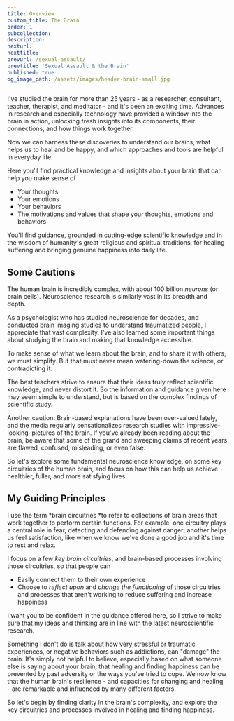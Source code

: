 ```yaml
---
title: Overview
custom_title: The Brain
order: 1
subcollection:
description:
nexturl:
nexttitle:
prevurl: /sexual-assault/
prevtitle: 'Sexual Assault & the Brain'
published: true
og_image_path: /assets/images/header-brain-small.jpg
---
```



I've studied the brain for more than 25 years - as a researcher, consultant, teacher, therapist, and meditator - and it's been an exciting time. Advances in research and especially technology have provided a window into the brain in action, unlocking fresh insights into its components, their connections, and how things work together.

Now we can harness these discoveries to understand our brains, what helps us to heal and be happy, and which approaches and tools are helpful in everyday life.

Here you'll find practical knowledge and insights about your brain that can help you make sense of

* Your thoughts
* Your emotions
* Your behaviors
* The motivations and values that shape your thoughts, emotions and behaviors

You'll find guidance, grounded in cutting-edge scientific knowledge and in the wisdom of humanity's great religious and spiritual traditions, for healing suffering and bringing genuine happiness into daily life.

## Some Cautions

The human brain is incredibly complex, with about 100 billion *neurons* (or brain cells). Neuroscience research is similarly vast in its breadth and depth.

As a psychologist who has studied neuroscience for decades, and conducted brain imaging studies to understand traumatized people, I appreciate that vast complexity. I've also learned some important things about studying the brain and making that knowledge accessible.

To make sense of what we learn about the brain, and to share it with others, we must simplify. But that must never mean watering-down the science, or contradicting it.

The best teachers strive to ensure that their ideas truly reflect scientific knowledge, and never distort it. So the information and guidance given here may seem simple to understand, but is based on the complex findings of scientific study.

Another caution: Brain-based explanations have been over-valued lately, and the media regularly sensationalizes research studies with impressive-looking &nbsp;pictures of the brain. If you've already been reading about the brain, be aware that some of the grand and sweeping claims of recent years are flawed, confused, misleading, or even false.

So let's explore some fundamental neuroscience knowledge, on some key circuitries of the human brain, and focus on how this can help us achieve healthier, fuller, and more satisfying lives.

## My Guiding Principles

I use the term *brain circuitries&nbsp;*to refer to collections of brain areas that work together to perform certain functions. For example, one circuitry plays a central role in fear, detecting and defending against danger; another helps us feel satisfaction, like when we know we've done a good job and it's time to rest and relax.

I focus on a few *key brain circuitries*, and brain-based processes involving those circuitries, so that people can

* Easily connect them to their own experience
* Choose to *reflect upon* and *change the functioning*&nbsp;of those circuitries and processes that aren't working to reduce suffering and increase happiness

I want you to be confident in the guidance offered here, so I strive to make sure that my ideas and thinking are in line with the latest neuroscientific research.

Something I don't do is talk about how very stressful or traumatic experiences, or negative behaviors such as addictions, can "damage" the brain. It's simply not helpful to believe, especially based on what someone else is saying about your brain, that healing and finding happiness can be prevented by past adversity or the ways you've tried to cope. We now know that the human brain's resilience - and capacities for changing and healing - are remarkable and influenced by many different factors.

So let's begin by finding clarity in the brain's complexity, and explore the key circuitries and processes involved in healing and finding happiness.